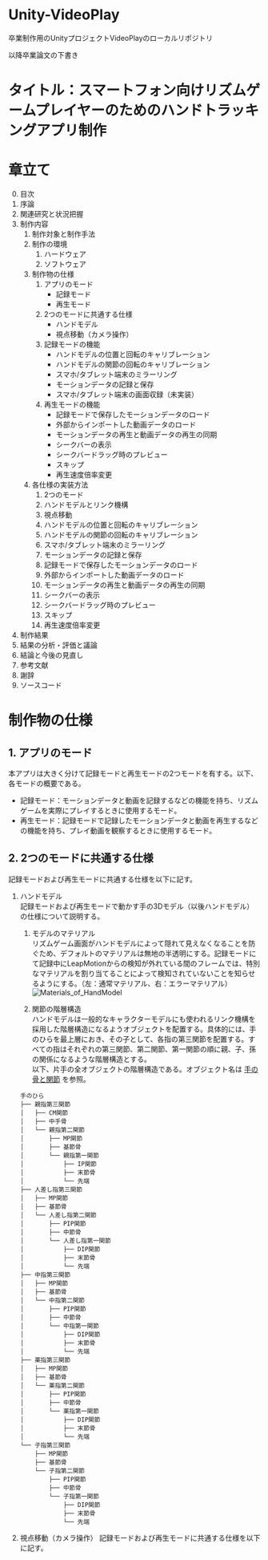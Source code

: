 # Unity-VideoPlay
卒業制作用のUnityプロジェクトVideoPlayのローカルリポジトリ

以降卒業論文の下書き

# タイトル：スマートフォン向けリズムゲームプレイヤーのためのハンドトラッキングアプリ制作

# 章立て
0. 目次
1. 序論
2. 関連研究と状況把握
3. 制作内容
    1. 制作対象と制作手法
    1. 制作の環境
        1. ハードウェア
        2. ソフトウェア
    1. 制作物の仕様
        1. アプリのモード
            - 記録モード
            - 再生モード
        1. 2つのモードに共通する仕様
            - ハンドモデル
            - 視点移動（カメラ操作）
        1. 記録モードの機能
            - ハンドモデルの位置と回転のキャリブレーション
            - ハンドモデルの関節の回転のキャリブレーション
            - スマホ/タブレット端末のミラーリング
            - モーションデータの記録と保存
            - スマホ/タブレット端末の画面収録（未実装）
        1. 再生モードの機能
            - 記録モードで保存したモーションデータのロード
            - 外部からインポートした動画データのロード
            - モーションデータの再生と動画データの再生の同期
            - シークバーの表示
            - シークバードラッグ時のプレビュー
            - スキップ
            - 再生速度倍率変更
    1. 各仕様の実装方法
        1. 2つのモード
        1. ハンドモデルとリンク機構
        1. 視点移動
        2. ハンドモデルの位置と回転のキャリブレーション
        3. ハンドモデルの関節の回転のキャリブレーション
        4. スマホ/タブレット端末のミラーリング
        5. モーションデータの記録と保存
        6. 記録モードで保存したモーションデータのロード
        7. 外部からインポートした動画データのロード
        8. モーションデータの再生と動画データの再生の同期
        9. シークバーの表示
        10. シークバードラッグ時のプレビュー
        11. スキップ
        12. 再生速度倍率変更
4. 制作結果
5. 結果の分析・評価と議論
6. 結論と今後の見直し
7. 参考文献
8. 謝辞
9. ソースコード

# 制作物の仕様
## 1. アプリのモード
本アプリは大きく分けて記録モードと再生モードの2つモードを有する。以下、各モードの概要である。
- 記録モード：モーションデータと動画を記録するなどの機能を持ち、リズムゲームを実際にプレイするときに使用するモード。
- 再生モード：記録モードで記録したモーションデータと動画を再生するなどの機能を持ち、プレイ動画を観察するときに使用するモード。

## 2. 2つのモードに共通する仕様
記録モードおよび再生モードに共通する仕様を以下に記す。
1. ハンドモデル  
記録モードおよび再生モードで動かす手の3Dモデル（以後ハンドモデル）の仕様について説明する。
    1. モデルのマテリアル  
    リズムゲーム画面がハンドモデルによって隠れて見えなくなることを防ぐため、デフォルトのマテリアルは無地の半透明にする。記録モードにて記録中にLeapMotionからの検知が外れている間のフレームでは、特別なマテリアルを割り当てることによって検知されていないことを知らせるようにする。（左：通常マテリアル、右：エラーマテリアル）
    ![Materials_of_HandModel](https://user-images.githubusercontent.com/111300162/210245070-9d2e3354-d55f-4eb0-8f63-f777b0750f2f.png)

    2. 関節の階層構造  
    ハンドモデルは一般的なキャラクターモデルにも使われるリンク機構を採用した階層構造になるようオブジェクトを配置する。具体的には、手のひらを最上層におき、その子として、各指の第三関節を配置する。すべての指はそれぞれの第三関節、第二関節、第一関節の順に親、子、孫の関係になるような階層構造とする。  
    以下、片手の全オブジェクトの階層構造である。オブジェクト名は [手の骨と関節](http://www.yuzawaseikei.com/shikkan/te.htm) を参照。
    ~~~
    手のひら
    ├── 親指第三関節
    │   ├── CM関節
    │   ├── 中手骨
    │   └── 親指第二関節
    │       ├── MP関節
    │       ├── 基節骨
    │       └── 親指第一関節
    │           ├── IP関節
    │           ├── 末節骨
    │           └── 先端
    ├── 人差し指第三関節
    │   ├── MP関節
    │   ├── 基節骨
    │   └── 人差し指第二関節
    │       ├── PIP関節
    │       ├── 中節骨
    │       └── 人差し指第一関節
    │           ├── DIP関節
    │           ├── 末節骨
    │           └── 先端
    ├── 中指第三関節
    │   ├── MP関節
    │   ├── 基節骨
    │   └── 中指第二関節
    │       ├── PIP関節
    │       ├── 中節骨
    │       └── 中指第一関節
    │           ├── DIP関節
    │           ├── 末節骨
    │           └── 先端
    ├── 薬指第三関節
    │   ├── MP関節
    │   ├── 基節骨
    │   └── 薬指第二関節
    │       ├── PIP関節
    │       ├── 中節骨
    │       └── 薬指第一関節
    │           ├── DIP関節
    │           ├── 末節骨
    │           └── 先端
    └── 子指第三関節
        ├── MP関節
        ├── 基節骨
        └── 子指第二関節
            ├── PIP関節
            ├── 中節骨
            └── 子指第一関節
                ├── DIP関節
                ├── 末節骨
                └── 先端
    ~~~
2. 視点移動（カメラ操作）
記録モードおよび再生モードに共通する仕様を以下に記す。
